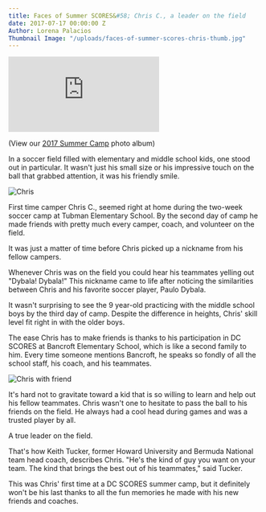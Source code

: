 ```yaml
---
title: Faces of Summer SCORES&#58; Chris C., a leader on the field
date: 2017-07-17 00:00:00 Z
Author: Lorena Palacios
Thumbnail Image: "/uploads/faces-of-summer-scores-chris-thumb.jpg"
---
```


<div class="Embed">
  <iframe src="https://www.youtube.com/embed/RMPeAe05f1c" frameborder="0" allowfullscreen></iframe>
</div>

(View our [2017 Summer Camp](https://www.flickr.com/photos/dcscorespictures/sets/72157685518837876) photo album)

In a soccer field filled with elementary and middle school kids, one stood out in particular. It wasn't just his small size or his impressive touch on the ball that grabbed attention, it was his friendly smile.


![Chris](/uploads/faces-of-summer-scores-chris-float-left.jpg)

First time camper Chris C., seemed right at home during the two-week soccer camp at Tubman Elementary School. By the second day of camp he made friends with pretty much every camper, coach, and volunteer on the field.

It was just a matter of time before Chris picked up a nickname from his fellow campers.

Whenever Chris was on the field you could hear his teammates yelling out "Dybala! Dybala!" This nickname came to life after noticing the similarities between Chris and his favorite soccer player, Paulo Dybala.

It wasn't surprising to see the 9 year-old practicing with the middle school boys by the third day of camp. Despite the difference in heights, Chris' skill level fit right in with the older boys.

The ease Chris has to make friends is thanks to his participation in DC SCORES at Bancroft Elementary School, which is like a second family to him. Every time someone mentions Bancroft, he speaks so fondly of all the school staff, his coach, and his teammates.

![Chris with friend](/uploads/faces-of-summer-scores-chris-full.jpg)

It's hard not to gravitate toward a kid that is so willing to learn and help out his fellow teammates. Chris wasn't one to hesitate to pass the ball to his friends on the field. He always had a cool head during games and was a trusted player by all.

A true leader on the field.

That's how Keith Tucker, former Howard University and Bermuda National team head coach, describes Chris. "He's the kind of guy you want on your team. The kind that brings the best out of his teammates," said Tucker.

This was Chris' first time at a DC SCORES summer camp, but it definitely won't be his last thanks to all the fun memories he made with his new friends and coaches.
